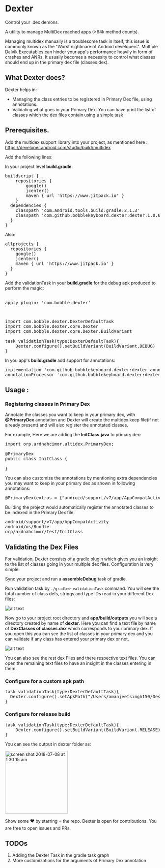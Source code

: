 # Dexter

Control your .dex demons.

A utility to manage MultiDex reached apps (>64k method counts).

Managing multidex manually is a troublesome task in itself, this issue is commonly known as the "Worst nightmare of Android developers". Multiple Dalvik Executables can hinder your app's performance heavily in form of crashes and ANRs. It usually becomes a necessity to control what classes should end up in the primary dex file (classes.dex).

<h2>What Dexter does?</h2>
Dexter helps in:<br>
<ul>
<li>Managing the class entries to be registered in Primary Dex file, using annotations.</li>
<li>Validating what goes in your Primary Dex. You can have print the list of classes which the dex files contain using a simple task</li>
</ul>

<h2>Prerequisites.</h2>

Add the multidex support library into your project, as mentioned here : https://developer.android.com/studio/build/multidex

Add the following lines:

In your project level <b>build.gradle</b>:
<pre>
buildscript {
    repositories {
        google()
        jcenter()
        maven { url 'https://www.jitpack.io' }
    }
  dependencies {
    classpath 'com.android.tools.build:gradle:3.1.3'
    classpath 'com.github.bobblekeyboard.dexter:dexter:1.0.6'
  }
}
</pre>
Also:
<pre>
allprojects {
  repositories {
    google()
    jcenter()
    maven { url 'https://www.jitpack.io' }
  }
}
</pre>

Add the validationTask in your <b>build.gradle</b> for the debug apk produced to perform the magic:<br><br>
<pre>apply plugin: 'com.bobble.dexter’</pre><br>

<pre>
import com.bobble.dexter.DexterDefaultTask
import com.bobble.dexter.core.Dexter
import com.bobble.dexter.core.Dexter.BuildVariant

task validationTask(type:DexterDefaultTask){
    Dexter.configure().setBuildVariant(BuildVariant.DEBUG)
}
</pre>

In you app's <b>build.gradle</b> add support for annotations:

<pre>
implementation 'com.github.bobblekeyboard.dexter:dexter-annotations:1.0.6’
annotationProcessor 'com.github.bobblekeyboard.dexter:dexter-processors:1.0.6’
</pre>

<h2>Usage :</h2>

<h3>Registering classes in Primary Dex</h3>

Annotate the classes you want to keep in your primary dex, with <b>@PrimaryDex</b> annotation and Dexter will create the multidex.keep file(if not already present) and will also register the annotated classes. 

For example, Here we are adding the <b>InitClass.java</b> to primary dex:
<pre>
import orp.ardnahcimor.ultidex.PrimaryDex;

@PrimaryDex
public class InitClass {

}
</pre>
You can also customize the annotations by mentioning extra dependencies you may want to keep in your primary dex as shown in following annotations:
<pre>
@PrimaryDex(extras = {"android/support/v7/app/AppCompatActivity", "android/os/Bundle"})
</pre>

Building the project would automatically register the annotated classes to be indexed in the Primary Dex file:
<pre>
android/support/v7/app/AppCompatActivity
android/os/Bundle
orp/ardnahcimor/test/InitClass
</pre>

<h2>Validating the Dex Files</h2>
For validation, Dexter consists of a gradle plugin which gives you an insight to the list of classes going in your multiple dex files. Configuration is very simple:<br>

Sync your project and run a <b>assembleDebug</b> task of gradle.

Run validation task by <code>./gradlew validationTask</code> command. You will see the total number of class defs, strings and type IDs read in your different Dex files:<br>

![alt text](https://user-images.githubusercontent.com/12881364/42413902-c847875a-8247-11e8-9870-4fa156b1610c.png)

Now go to your project root directory and <b>app/build/outputs</b> you will see a directory created by name of <b>dexter</b>. Here you can find a text file by name of <b>DexClasses of classes.dex</b> which corresponds to your primary dex. If you open this you can see the list of classes in your primary dex and you can validate if any class has entered your primary dex or not.<br>

![alt text](https://user-images.githubusercontent.com/12881364/42414417-bee2a64e-8252-11e8-900c-c1dca9d11587.png)

You can also see the rest dex Files and there respective text files. You can open the remaining text files to have an insight in the classes entering in them.

<h3>Configure for a custom apk path</h3>
<pre>
task validationTask(type:DexterDefaultTask){
  Dexter.configure().setApkPath("/Users/amanjeetsingh150/Desktop/app-debug.apk")
}
</pre>

<h3>Configure for release build</h3>
<pre>
task validationTask(type:DexterDefaultTask){
    Dexter.configure().setBuildVariant(BuildVariant.RELEASE)
}
</pre>

You can see the output in dexter folder as:<br>

<img width="204" alt="screen shot 2018-07-08 at 1 30 15 am" src="https://user-images.githubusercontent.com/12881364/42414423-ebdf47ec-8252-11e8-93a6-148779a9aa0a.png">



Show some :heart: by starring :star: the repo. Dexter is open for contributions. You are free to open issues and PRs.
<h2>TODOs</h2>
<ol>
<li>Adding the Dexter Task in the gradle task graph</li>
<li>More customizations for the arguments of Primary Dex annotation</li>
</ol>

